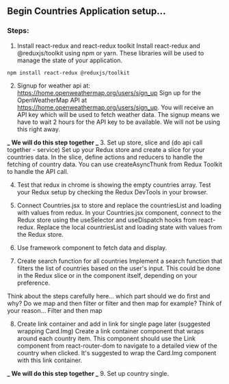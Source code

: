 ## Begin Countries Application setup...

### Steps:

1. Install react-redux and react-redux toolkit
   Install react-redux and @reduxjs/toolkit using npm or yarn. These libraries will be used to manage the state of your application.

```shell
npm install react-redux @reduxjs/toolkit
```

2. Signup for weather api at: https://home.openweathermap.org/users/sign_up
   Sign up for the OpenWeatherMap API at https://home.openweathermap.org/users/sign_up. You will receive an API key which will be used to fetch weather data. The signup means we have to wait 2 hours for the API key to be available. We will not be using this right away.

**_ We will do this step together _** 3. Set up store, slice and (do api call together - service)
Set up your Redux store and create a slice for your countries data. In the slice, define actions and reducers to handle the fetching of country data. You can use createAsyncThunk from Redux Toolkit to handle the API call.

4. Test that redux in chrome is showing the empty countries array.
   Test your Redux setup by checking the Redux DevTools in your browser.

5. Connect Countries.jsx to store and replace the countriesList and loading with values from redux.
   In your Countries.jsx component, connect to the Redux store using the useSelector and useDispatch hooks from react-redux. Replace the local countriesList and loading state with values from the Redux store.

6. Use framework component to fetch data and display.

7. Create search function for all countries
   Implement a search function that filters the list of countries based on the user's input. This could be done in the Redux slice or in the component itself, depending on your preference.

Think about the steps carefully here... which part should we do first and why? Do we map and then filter or filter and then map for example?
Think of your reason...
Filter and then map

8. Create link container and add in link for single page later (suggested wrapping Card.Img)
   Create a link container component that wraps around each country item. This component should use the Link component from react-router-dom to navigate to a detailed view of the country when clicked. It's suggested to wrap the Card.Img component with this link container.

**_ We will do this step together _** 9. Set up country single.
